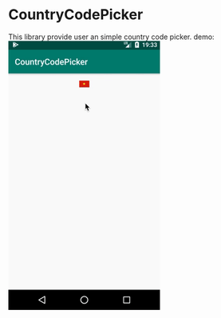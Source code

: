# CountryCodePicker

This library provide user an simple country code picker.
demo:
![](demo_ccp.gif)
